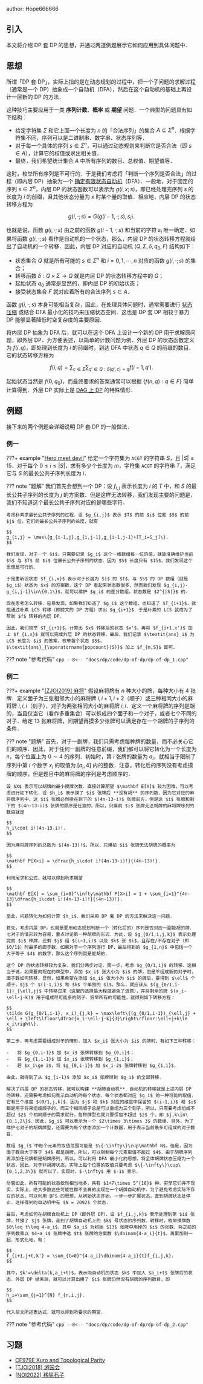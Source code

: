 author: Hope666666

## 引入

本文将介绍 DP 套 DP 的思想，并通过两道例题展示它如何应用到具体问题中．

## 思想

所谓「DP 套 DP」，实际上指的是在动态规划的过程中，把一个子问题的求解过程（通常是一个 DP）抽象成一个自动机（DFA），然后在这个自动机的基础上再设计一层新的 DP 的方法．

这种技巧主要应用于一类 **序列计数**、**概率** 或 **期望** 问题．一个典型的问题具有如下结构：

-   给定字符集 $\Sigma$ 和它上面一个长度为 $n$ 的「合法序列」的集合 $A\subseteq\Sigma^n$．根据字符集不同，序列可以是二进制串、数字串、状态序列等．
-   对于每一个具体的序列 $s\in\Sigma^n$，可以通过动态规划来判断它是否合法（即 $s\in A$），计算它的权值或求出相关值．
-   最终，我们希望统计集合 $A$ 中所有序列的数目、总权值、期望值等．

这时，枚举所有序列是不可行的．于是我们考虑将「判断一个序列是否合法」的过程（即内层 DP）抽象为一个 [确定有限状态自动机](../misc/fsm.md#确定性有限状态自动机)（DFA）．一般地，对于固定的序列 $s\in\Sigma^n$，内层 DP 的状态函数可以表示为 $g(i,x;s)$，即已经处理完序列 $s$ 的长度为 $i$ 的前缀，且其他状态分量为 $x$ 时某个量的取值．相应地，内层 DP 的状态转移方程为

$$
g(i,\cdot;s) = G(g(i-1,\cdot;s),s_i).
$$

也就是说，函数 $g(i,\cdot;s)$ 由之前的函数 $g(i-1,\cdot;s)$ 和当前的字符 $s_i$ 唯一确定．如果将函数 $g(i,\cdot;s)$ 看作是自动机的一个状态，那么，内层 DP 的状态转移方程就给出了自动机的一个转移．因此，内层 DP 对应的自动机 $(Q,\Sigma,\delta,q_0,F)$ 结构如下：

-   状态集合 $Q$ 就是所有可能的 $s\in\Sigma^n$ 和 $i=0,1,\cdots,n$ 对应的函数 $g(i,\cdot;s)$ 的集合；
-   转移函数 $\delta:Q\times\Sigma\to Q$ 就是内层 DP 的状态转移方程中的 $G$；
-   起始状态 $q_0$ 通常是显然的，即内层 DP 的初始状态；
-   接受状态集合 $F$ 就对应着所有的合法序列 $s\in A$．

函数 $g(i,\cdot;s)$ 本身可能相当复杂，因此，在处理具体问题时，通常需要进行 [状态压缩](./state.md) 或结合 DFA 最小化的技巧来压缩状态空间．这也是 DP 套 DP 相较于暴力 DP 能够显著降低时空复杂度的主要原因．

将内层 DP 抽象为 DFA 后，就可以在这个 DFA 上设计一个新的 DP 用于求解原问题，即外层 DP．为方便表述，以简单的计数问题为例．外层 DP 的状态函数定义为 $f(i,q)$，即处理到长度为 $i$ 的前缀时，到达 DFA 中状态 $q\in Q$ 的前缀的数目．它的状态转移方程为

$$
f(i,q) = \sum_{c\in\Sigma}\sum_{q'\in Q:\delta(q',c)=q} f(i-1,q').
$$

起始状态当然是 $f(0,q_0)$，而最终要求的答案通常可以根据 $\{f(n,q):q\in F\}$ 简单计算得到．外层 DP 实际上是 [DAG 上 DP](./dag.md) 的特殊情形．

## 例题

接下来的两个例题会详细说明 DP 套 DP 的一般做法．

### 例一

???+ example "[Hero meet devil](https://www.luogu.com.cn/problem/P10614)"
    给定一个字符集为 `ACGT` 的字符串 $S$，且 $|S|\le 15$．对于每个 $0\leq i \leq |S|$，求有多少个长度为 $m$，字符集 `ACGT` 的字符串 $T$，满足它与 $S$ 的最长公共子序列长度为 $i$．

??? note "题解"
    我们首先会想到一个 DP：设 $f_{i,j}$ 表示长度为 $i$ 的 $T$ 中，和 $S$ 的最长公共子序列的长度为 $j$ 的方案数．但是这样无法转移，我们发现主要的问题是，我们不知道这个最长公共子序列对应的是哪些字符．
    
    考虑朴素求最长公共子序列的过程．设 $g_{i,j}$ 表示 $T$ 的前 $i$ 位和 $S$ 的前 $j$ 位，它们的最长公共子序列的长度，就有
    
    $$
    g_{i,j} = \max\{g_{i-1,j},g_{i,j-1},g_{i-1,j-1}+[T_i=S_j]\}.
    $$
    
    我们发现，对于一个 $i$，只需要记录 $g_i$ 这个一维数组每一位的值，就能准确维护当前 $S$ 与 $T$ 前 $i$ 位最长公共子序列的状态．因为 $S$ 长度只有 $15$，我们发现这个思想是可行的．
    
    于是重新设状态 $f_{i,x}$ 表示对于长度为 $i$ 的 $T$，与 $S$ 的 DP 数组（就是 $g_i$）状态为 $x$ 的方案数．这个 DP 看起来状态数很多，然而我们发现 $g_{i,j}-g_{i,j-1}\in\{0,1\}$，就可以维护 $g_i$ 的差分数组，状态数是 $2^{|S|}$ 的．
    
    现在思考怎么转移．容易发现，如果我们知道了 $g_i$ 这个数组，也知道了 $T_{i+1}$，就能通过朴素 LCS 转移（即前文的 DP 方程）求出 $g_{i+1}$．于是朴素的 LCS 就成为了帮助 $f$ 转移的内层 DP．
    
    因此，我们枚举 $T_{i+1}$，计算出 $x$ 转移后的状态 $x'$，再将 $f_{i+1,x'}$ 加上 $f_{i,x}$ 就可以完成外层 DP 的状态转移．最后，我们记录 $\textit{ans}_i$ 为 LCS 长度为 $i$ 的答案，枚举每个状态 $S$，$\textit{ans}_{\operatorname{popcount}(S)}$ 加上 $f_{m,S}$ 即可．

??? note "参考代码"
    ```cpp
    --8<-- "docs/dp/code/dp-of-dp/dp-of-dp_1.cpp"
    ```

### 例二

???+ example "[\[ZJOI2019\] 麻将](https://loj.ac/p/3042)"
    假设麻将牌有 $n$ 种大小的牌，每种大小有 $4$ 张牌．定义面子为三张相邻大小的麻将牌 $i,i+1,i+2$（顺子）或三种相同大小的麻将牌 $i,i,i$（刻子），对子为两张相同大小的麻将牌 $i,i$．定义一个麻将牌的序列是胡的，当且仅当它（看作多重集合）可以拆成四个面子和一个对子，或者七个不同的对子．给定 $13$ 张麻将牌，问期望再摸多少张牌可以满足存在一个胡牌的子序列的条件．

??? note "题解"
    首先，对于一副牌，我们只需考虑每种牌的数量，而不必关心它们的顺序．因此，对于任何一副牌的任意前缀，我们都可以将它转化为一个长度为 $n$，每个位置上为 $0\sim 4$ 的序列．初始时，第 $i$ 张牌的数量为 $a_i$，就相当于限制了序列中第 $i$ 个数字 $x_i$ 的取值为 $[a_i,4]$ 内的整数．注意，转化后的序列没有考虑摸牌的顺序，但是题目中的麻将牌的序列是考虑顺序的．
    
    设 $X$ 表示可以胡牌的最小摸牌次数．直接计算期望 $\mathbf E[X]$ 较为困难，可以考虑进行如下转化．设 $h_i$ 表示摸了 $i$ 张牌后 **没有胡** 的序列数．因为它对应的麻将牌序列中，这 $i$ 张牌必然排在剩下的 $(4n-13-i)$ 张牌前方，但是这 $i$ 张牌和剩下的 $(4n-13-i)$ 张牌的顺序是任意的，所以，只摸前 $i$ 张牌无法胡牌的麻将牌序列的数目就是
    
    $$
    h_i\cdot i!(4n-13-i)!.
    $$
    
    因为麻将牌序列的总数为 $(4n-13)!$，所以，只摸前 $i$ 张牌无法胡牌的概率为
    
    $$
    \mathbf P[X>i] = \dfrac{h_i\cdot i!(4n-13-i)!}{(4n-13)!}.
    $$
    
    利用尾求和公式，就可以得到所求期望
    
    $$
    \mathbf E[X] = \sum_{i=0}^\infty\mathbf P[X>i] = 1 + \sum_{i=1}^{4n-13}\dfrac{h_i\cdot i!(4n-13-i)!}{(4n-13)!}.
    $$
    
    至此，问题转化为如何计算 $h_i$．我们采用 DP 套 DP 的方法来解决这一问题．
    
    首先，考虑内层 DP，也就是要用动态规划判断一个（转化后的）序列是否对应一副能胡的牌．七对子的情形较为容易，重点讨论第一种胡牌的形式．为此，设 $g_{0/1,i,j,k}$ 表示处理完前 $i$ 种牌，还剩 $j$ 组 $(i−1,i)$ 以及 $k$ 张 $i$，且存在/不存在对子（即 $0/1$）时最多的面子数．如果对于一个序列进行 DP，最后得到的 $g_{1,n}$ 中包括一个大于等于 $4$ 的数字，那么这个序列就是能胡的．
    
    这个 DP 的状态转移较为复杂．我们分两步讨论．第一步，考虑 $g_{0/1,i}$ 的转移．这相当于说，如果要向现在的牌型中，添加 $x_i$ 张大小为 $i$ 的牌，但是不组成新的对子时，面子数如何转移．显然，如果希望在添加 $x_i$ 张大小为 $i$ 的牌后，要得到 $\ell$ 个顺子，$j$ 个 $(i-1,i)$ 和 $k$ 个单独的 $i$，那么，就应该从 $(g_{0/1,i-1})_{\ell,j}$ 中转移过来（这里的选择最大程度避免了浪费），并将剩余的牌 $(x_i-\ell-j-k)$ 用于组成尽可能多的刻子．穷举所有的可能性，就得到如下转移方程：
    
    $$
    \tilde G(g_{0/1,i-1}, x_i)_{j,k} = \max\left\{(g_{0/1,i-1})_{\ell,j} + \ell + \left\lfloor\dfrac{x_i-\ell-j-k}{3}\right\rfloor:\ell+j+k\le x_i\right\}.
    $$
    
    第二步，再考虑需要组成对子的情形．加入 $x_i$ 张大小为 $i$ 的牌时，有如下三种转移：
    
    -   将 $g_{0,i-1}$ 加 $x_i$ 张牌转移到 $g_{0,i}$；
    -   将 $g_{1,i-1}$ 加 $x_i$ 张牌转移到 $g_{1,i}$；
    -   若 $x_i\ge 2$，将 $g_{0,i-1}$ 加 $x_i-2$ 张牌转移到 $g_{1,i}$．
    
    由此，就得到了从 $g_{i-1}$ 添加 $x_i$ 张牌得到 $g_i$ 的全部转移．
    
    解决了内层 DP 的状态转移，就可以构建 **胡牌自动机**．自动机的转移就是上述内层 DP 的转移，还需要考虑如何表示自动机的每个状态．每个状态都对应 $g_i$ 的一种可能的取值．它有三个维度 $(0/1,j,k)$．因为 $j$ 和 $k$ 对应的维度中保留的 $(i-1,i)$ 和 $i$ 都是用于将来组成顺子的，而三个相同顺子总是可以重组为三个刻子，所以，只需要考虑组成不超过 $2$ 个相同顺子的需求就行，每种牌型也就只要保留不超过 $2$ 个，即 $j,k\in\{0,1,2\}$．因此，$g_i$ 可以表示为一个 $2\times 3\times 3$ 的数组．另外，为了维护七对子的胡牌牌型，还需要为每个状态添加一个计数器，用于表示当前最多可组成的对子数目．
    
    数组 $g_i$ 中每个元素的取值范围可能是 $\{-\infty\}\cup\mathbf N$，但是，因为面子数目大于等于 $4$ 都是胡牌，所以，可以限制每个元素取值不超过 $4$．由于胡牌序列再添加任何牌都是胡牌序列，所以，可以利用 DFA 最小化的思想，将全体胡牌状态压缩为一个状态．因此，对于非胡牌状态，实际上每个位置的取值只要考虑 $\{-\infty\}\cup\{0,1,2,3\}$ 就可以了．实现时，$-\infty$ 用 $-1$ 表示．
    
    尽管如此，所有可能的状态依然相当地多，共有 $1+7\times 5^{18}$ 种．穷举它们并不现实．实际上，绝大多数这些可能性都不会真的出现在一个胡牌自动机中．为了避免考虑实际不存在的状态，可以利用 BFS 的思想，从初始状态开始，一步一步扩展状态，直到胡牌状态处停止．这样得到的自动机中有 $N = 2092$ 个状态．
    
    最后，考虑如何在胡牌自动机上 DP（即外层 DP）．设 $f_{i,j,k}$ 表示处理到第 $i$ 张牌，共摸了 $j$ 张牌，走到了胡牌自动机上的 $k$ 号状态的序列数．转移时，枚举摸牌数 $0\leq t\leq 4-a_i$，其中 $a_i$ 为初始 $13$ 张牌中用掉的 $i$ 的张数，将之前的序列数乘以 $4−a_i$ 张牌中选 $t$ 张牌的方案数 $\dbinom{4-a_i}{t}$，再累加到一起．形式化地，有：
    
    $$
    f_{i+1,j+t,k'} = \sum_{t=0}^{4-a_i}\dbinom{4-a_i}{t}f_{i,j,k}.
    $$
    
    其中，$k'=\delta(k,a_i+t)$，表示向自动机的状态 $k$ 中加入 $a_i+t$ 张牌后的状态．外层 DP 结束后，就可以计算出摸了 $i$ 张牌仍然没有胡牌的序列数目，即
    
    $$
    h_i=\sum_{j=1}^{N} f_{n,i,j}.
    $$
    
    代入前文所述表达式，就可以得到所要求的期望．

??? note "参考代码"
    ```cpp
    --8<-- "docs/dp/code/dp-of-dp/dp-of-dp_2.cpp"
    ```

## 习题

-   [CF979E Kuro and Topological Parity](https://codeforces.com/problemset/problem/979/E)
-   [\[TJOI2018\] 游园会](https://loj.ac/p/2575)
-   [\[NOI2022\] 移除石子](https://loj.ac/p/3848)
